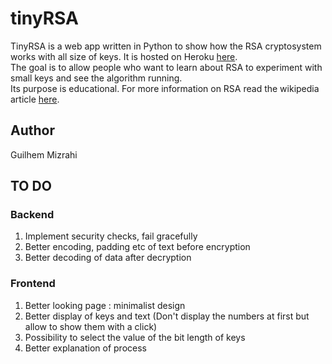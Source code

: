 # tinyRSA
TinyRSA is a web app written in Python to show how the RSA cryptosystem works with all size of keys. It is hosted on Heroku [here](https://tinyrsa.herokuapp.com/).  
The goal is to allow people who want to learn about RSA to experiment with small keys and see the algorithm running.  
Its purpose is educational. For more information on RSA read the wikipedia article [here](https://en.wikipedia.org/wiki/RSA_%28cryptosystem%29).

## Author

Guilhem Mizrahi

## TO DO
### Backend
1. Implement security checks, fail gracefully
2. Better encoding, padding etc of text before encryption
3. Better decoding of data after decryption
### Frontend
1. Better looking page : minimalist design
2. Better display of keys and text (Don't display the numbers at first but allow to show them with a click)
3. Possibility to select the value of the bit length of keys
4. Better explanation of process
